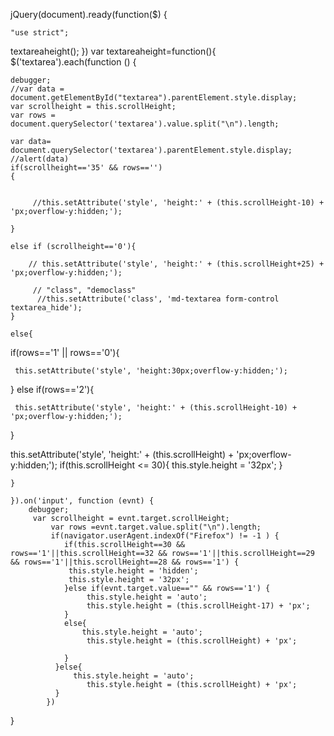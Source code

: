 
jQuery(document).ready(function($) {

	"use strict";	
	

textareaheight();
})
var textareaheight=function(){
	$('textarea').each(function () {

	debugger;
	//var data = document.getElementById("textarea").parentElement.style.display;
	var scrollheight = this.scrollHeight;
	var rows = document.querySelector('textarea').value.split("\n").length;
	
	var data= document.querySelector('textarea').parentElement.style.display;
	//alert(data)
	if(scrollheight=='35' && rows=='')
	{
		
	
		 //this.setAttribute('style', 'height:' + (this.scrollHeight-10) + 'px;overflow-y:hidden;');
		
	}
	
	else if (scrollheight=='0'){
	
		// this.setAttribute('style', 'height:' + (this.scrollHeight+25) + 'px;overflow-y:hidden;');
		
		 // "class", "democlass"
		  //this.setAttribute('class', 'md-textarea form-control textarea_hide');
	}
	
	else{
if(rows=='1' || rows=='0'){

	 this.setAttribute('style', 'height:30px;overflow-y:hidden;');
	  
}
else if(rows=='2'){
	
	 this.setAttribute('style', 'height:' + (this.scrollHeight-10) + 'px;overflow-y:hidden;');
	  
}

 this.setAttribute('style', 'height:' + (this.scrollHeight) + 'px;overflow-y:hidden;');
 if(this.scrollHeight <= 30){
	 this.style.height = '32px';
 }

	}
	  
	}).on('input', function (evnt) {
		debugger;  
		 var scrollheight = evnt.target.scrollHeight;
			 var rows =evnt.target.value.split("\n").length;
			 if(navigator.userAgent.indexOf("Firefox") != -1 ) {
			    if(this.scrollHeight==30 && rows=='1'||this.scrollHeight==32 && rows=='1'||this.scrollHeight==29 && rows=='1'||this.scrollHeight==28 && rows=='1') {	
			     this.style.height = 'hidden';
			     this.style.height = '32px';
			    }else if(evnt.target.value=="" && rows=='1') {
			    	 this.style.height = 'auto';
				     this.style.height = (this.scrollHeight-17) + 'px';
			    }    
			    else{
			    	this.style.height = 'auto';
				     this.style.height = (this.scrollHeight) + 'px';
				     
			    }
			  }else{
				  this.style.height = 'auto';
				     this.style.height = (this.scrollHeight) + 'px';
			  }
			})	
}
